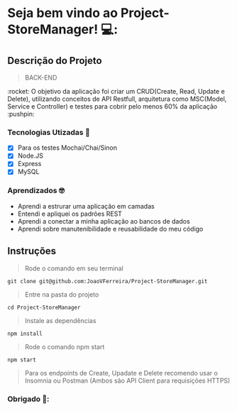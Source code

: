 # Seja bem vindo ao Project-StoreManager! 💻:

## Descrição do Projeto
> BACK-END
<p>:rocket: O objetivo da aplicação foi criar um CRUD(Create, Read, Update e Delete), 
  utilizando conceitos de API Restfull, arquitetura como MSC(Model, Service e Controller) 
  e testes para cobrir pelo menos 60% da aplicação :pushpin:</p>

### Tecnologias Utizadas :dart:

- [x] Para os testes Mochai/Chai/Sinon
- [x] Node.JS
- [x] Express
- [x] MySQL

### Aprendizados :nerd_face:

- Aprendi a estrurar uma aplicação em camadas 
- Entendi e apliquei os padrões REST
- Aprendi a conectar a minha aplicação ao bancos de dados
- Aprendi sobre manutenibilidade e reusabilidade do meu código

## Instruções 

> Rode o comando em seu terminal 

```
git clone git@github.com:JoaoVFerreira/Project-StoreManager.git
```

> Entre na pasta do projeto 

```
cd Project-StoreManager
```

> Instale as dependências

```
npm install
```

> Rode o comando npm start

```
npm start
```

> Para os endpoints de Create, Upadate e Delete recomendo usar o Insomnia ou Postman (Ambos são API Client para requisições HTTPS)

### Obrigado 👊:
